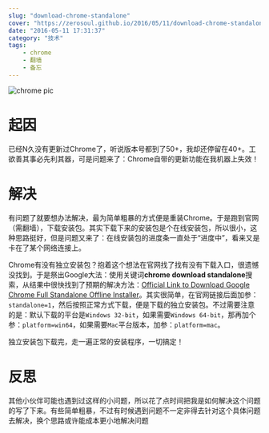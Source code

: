```yaml
---
slug: "download-chrome-standalone"
cover: "https://zerosoul.github.io/2016/05/11/download-chrome-standalone/chrome.jpg"
date: "2016-05-11 17:31:37"
category: "技术"
tags:
    - chrome
    - 翻墙
    - 备忘
---
```

![chrome pic](https://zerosoul.github.io/2016/05/11/download-chrome-standalone/chrome.jpg)

[](#起因 "起因")起因
==============

已经N久没有更新过Chrome了，听说版本号都到了50+，我却还停留在40+。工欲善其事必先利其器，可是问题来了：Chrome自带的更新功能在我机器上失效！

[](#解决 "解决")解决
==============

有问题了就要想办法解决，最为简单粗暴的方式便是重装Chrome。于是跑到官网（需翻墙），下载安装包。其实下载下来的安装包是个在线安装包，所以很小，这种思路挺好，但是问题又来了：在线安装包的进度条一直处于“进度中”，看来又是卡在了某个网络连接上。

Chrome有没有独立安装包？抱着这个想法在官网找了找有没有下载入口，很遗憾没找到。于是祭出Google大法：使用关键词**chrome download standalone**搜索，从结果中很快找到了预期的解决方法：[Official Link to Download Google Chrome Full Standalone Offline Installer](http://www.askvg.com/official-link-to-download-google-chrome-standalone-offline-installer/)。其实很简单，在官网链接后面加参：`standalone=1`，然后按照正常方式下载，便是下载的独立安装包。不过需要注意的是：默认下载的平台是`Windows 32-bit`，如果需要`Windows 64-bit`，那再加个参：`platform=win64`，如果需要`Mac`平台版本，加参：`platform=mac`。

独立安装包下载完，走一遍正常的安装程序，一切搞定！

[](#反思 "反思")反思
==============

其他小伙伴可能也遇到过这样的小问题，所以花了点时间把我是如何解决这个问题的写了下来。有些简单粗暴，不过有时候遇到问题不一定非得去针对这个具体问题去解决，换个思路或许能成本更小地解决问题